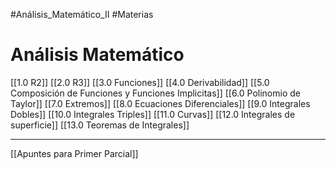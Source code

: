#Análisis_Matemático_II 
#Materias
# Análisis Matemático
[[1.0 R2]]
[[2.0 R3]]
[[3.0 Funciones]]
[[4.0 Derivabilidad]]
[[5.0 Composición de Funciones y Funciones Implicitas]]
[[6.0 Polinomio de Taylor]]
[[7.0 Extremos]]
[[8.0 Ecuaciones Diferenciales]]
[[9.0 Integrales Dobles]]
[[10.0 Integrales Triples]]
[[11.0 Curvas]]
[[12.0 Integrales de superficie]]
[[13.0 Teoremas de Integrales]]


---

[[Apuntes para Primer Parcial]]


